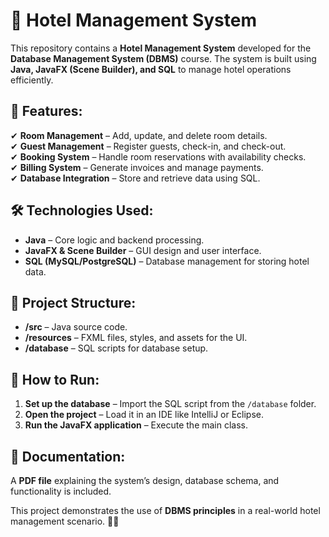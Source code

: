 # 🏨 Hotel Management System

This repository contains a **Hotel Management System** developed for the **Database Management System (DBMS)** course. The system is built using **Java, JavaFX (Scene Builder), and SQL** to manage hotel operations efficiently.

## 📌 Features:
✔ **Room Management** – Add, update, and delete room details.  
✔ **Guest Management** – Register guests, check-in, and check-out.  
✔ **Booking System** – Handle room reservations with availability checks.  
✔ **Billing System** – Generate invoices and manage payments.  
✔ **Database Integration** – Store and retrieve data using SQL.  

## 🛠 Technologies Used:
- **Java** – Core logic and backend processing.  
- **JavaFX & Scene Builder** – GUI design and user interface.  
- **SQL (MySQL/PostgreSQL)** – Database management for storing hotel data.  

## 📂 Project Structure:
- **/src** – Java source code.  
- **/resources** – FXML files, styles, and assets for the UI.  
- **/database** – SQL scripts for database setup.  

## 🚀 How to Run:
1. **Set up the database** – Import the SQL script from the `/database` folder.  
2. **Open the project** – Load it in an IDE like IntelliJ or Eclipse.  
3. **Run the JavaFX application** – Execute the main class.  

## 📄 Documentation:
A **PDF file** explaining the system’s design, database schema, and functionality is included.  

This project demonstrates the use of **DBMS principles** in a real-world hotel management scenario. 🏨✨  

